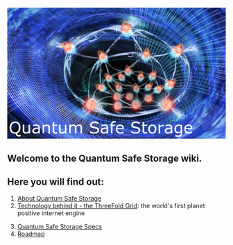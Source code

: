 ![Quantum Safe Storage](img/qss_.jpg)

## Welcome to the Quantum Safe Storage wiki.

## Here you will find out:

1. [About Quantum Safe Storage](qss_description)
2. [Technology behind it - the ThreeFold Grid](technology): the world's first planet positive internet engine
<!-- 3. [Projects](projects) : first projects choosing the TF Grid and Quantum Safe Storage ------ please add when content is ready-->
3. [Quantum Safe Storage Specs](specs)
4. [Roadmap](*cloud_roadmap)